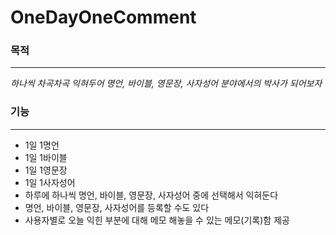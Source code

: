 # OneDayOneComment

### 목적

---

*하나씩 차곡차곡 익혀두어 명언, 바이블, 영문장, 사자성어 분야에서의 박사가 되어보자*


### 기능

---

- 1일 1명언
- 1일 1바이블
- 1일 1영문장
- 1일 1사자성어
- 하루에 하나씩 명언, 바이블, 영문장, 사자성어 중에 선택해서 익혀둔다
- 명언, 바이블, 영문장, 사자성어를 등록할 수도 있다
- 사용자별로 오늘 익힌 부분에 대해 메모 해놓을 수 있는 메모(기록)함 제공

